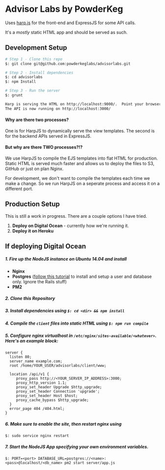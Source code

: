 Advisor Labs by PowderKeg
=====

Uses [harp.js](http://www.harp.js) for the front-end and ExpressJS for some API calls.

It's a *mostly* static HTML app and should be served as such.

## Development Setup

```bash
# Step 1 - Clone this repo
$: git clone git@github.com:powderkeglabs/advisorlabs.git

# Step 2 - Install dependencies
$: cd advisorlabs
$: npm Install

# Step 3 - Run the server
$: grunt

Harp is serving the HTML on http://localhost:9000/.  Point your browser here.
The API is now running on http://localhost:3000/

```

#### Why are there two processes?
One is for HarpJS to dynamically serve the view templates. The second is for the backend APIs served in ExpressJS.

#### But why are there TWO processes?!?

We use HarpJS to compile the EJS templates into flat HTML for production. Static HTML is served much faster and allows us to deploy the files to S3, GitHub or just on plan Nginx.  

For development, we don't want to compile the templates each time we make a change. So we run HarpJS on a seperate process and access it on a different port.

## Production Setup

This is still a work in progress.  There are a couple options I have tried.

1. **Deploy on Digital Ocean** - currently how we're running it.
2. **Deploy it on Heroku**


## If deploying Digital Ocean

##### 1. Fire up the NodeJS instance on Ubuntu 14.04 and install
 - **Nginx**
 - **Postgres** ([follow this tutorial](https://www.digitalocean.com/community/tutorials/how-to-use-postgresql-with-your-ruby-on-rails-application-on-ubuntu-14-04) to install and setup a user and database only. Ignore the Rails stuff)
 - **PM2**

##### 2. Clone this Repository

##### 3. Install dependencies using `$: cd <dir> && npm install`

##### 4. Compile the `client` files into static HTML using `$: npm run compile`

##### 5. Configure nginx virtualhost in `/etc/nginx/sites-available/<whatever>`. Here's an example block:

```nginx
server {
  listen 80;
  server_name example.com;
  root /home/YOUR_USER/advisorlabs/client/www;

  location /api/v1 {
     proxy_pass http://<YOUR_SERVER_IP_ADDRESS>:3000;
     proxy_http_version 1.1;
     proxy_set_header Upgrade $http_upgrade;
     proxy_set_header Connection 'upgrade';
     proxy_set_header Host $host;
     proxy_cache_bypass $http_upgrade;
  }
  error_page 404 /404.html;
}
```

##### 6. Make sure to enable the site, then restart nginx using
```
$: sudo service nginx restart
```

##### 7. Start the NodeJS App specifying your own environment variables.
```
$: PORT=<port> DATABASE_URL=postgres://<name>:<pass>@localhost/<db_name> pm2 start server/app.js

```
